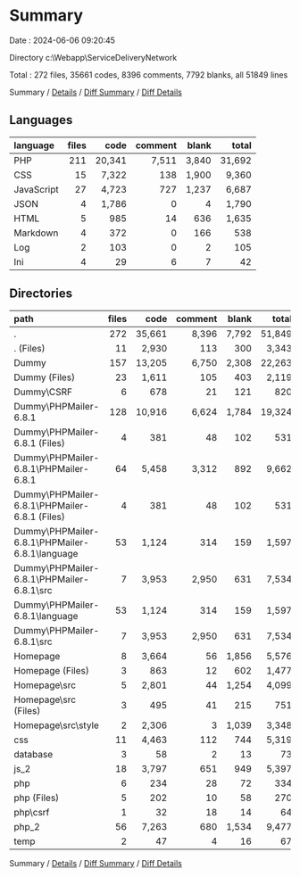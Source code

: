 # Summary

Date : 2024-06-06 09:20:45

Directory c:\\Webapp\\ServiceDeliveryNetwork

Total : 272 files,  35661 codes, 8396 comments, 7792 blanks, all 51849 lines

Summary / [Details](details.md) / [Diff Summary](diff.md) / [Diff Details](diff-details.md)

## Languages
| language | files | code | comment | blank | total |
| :--- | ---: | ---: | ---: | ---: | ---: |
| PHP | 211 | 20,341 | 7,511 | 3,840 | 31,692 |
| CSS | 15 | 7,322 | 138 | 1,900 | 9,360 |
| JavaScript | 27 | 4,723 | 727 | 1,237 | 6,687 |
| JSON | 4 | 1,786 | 0 | 4 | 1,790 |
| HTML | 5 | 985 | 14 | 636 | 1,635 |
| Markdown | 4 | 372 | 0 | 166 | 538 |
| Log | 2 | 103 | 0 | 2 | 105 |
| Ini | 4 | 29 | 6 | 7 | 42 |

## Directories
| path | files | code | comment | blank | total |
| :--- | ---: | ---: | ---: | ---: | ---: |
| . | 272 | 35,661 | 8,396 | 7,792 | 51,849 |
| . (Files) | 11 | 2,930 | 113 | 300 | 3,343 |
| Dummy | 157 | 13,205 | 6,750 | 2,308 | 22,263 |
| Dummy (Files) | 23 | 1,611 | 105 | 403 | 2,119 |
| Dummy\\CSRF | 6 | 678 | 21 | 121 | 820 |
| Dummy\\PHPMailer-6.8.1 | 128 | 10,916 | 6,624 | 1,784 | 19,324 |
| Dummy\\PHPMailer-6.8.1 (Files) | 4 | 381 | 48 | 102 | 531 |
| Dummy\\PHPMailer-6.8.1\\PHPMailer-6.8.1 | 64 | 5,458 | 3,312 | 892 | 9,662 |
| Dummy\\PHPMailer-6.8.1\\PHPMailer-6.8.1 (Files) | 4 | 381 | 48 | 102 | 531 |
| Dummy\\PHPMailer-6.8.1\\PHPMailer-6.8.1\\language | 53 | 1,124 | 314 | 159 | 1,597 |
| Dummy\\PHPMailer-6.8.1\\PHPMailer-6.8.1\\src | 7 | 3,953 | 2,950 | 631 | 7,534 |
| Dummy\\PHPMailer-6.8.1\\language | 53 | 1,124 | 314 | 159 | 1,597 |
| Dummy\\PHPMailer-6.8.1\\src | 7 | 3,953 | 2,950 | 631 | 7,534 |
| Homepage | 8 | 3,664 | 56 | 1,856 | 5,576 |
| Homepage (Files) | 3 | 863 | 12 | 602 | 1,477 |
| Homepage\\src | 5 | 2,801 | 44 | 1,254 | 4,099 |
| Homepage\\src (Files) | 3 | 495 | 41 | 215 | 751 |
| Homepage\\src\\style | 2 | 2,306 | 3 | 1,039 | 3,348 |
| css | 11 | 4,463 | 112 | 744 | 5,319 |
| database | 3 | 58 | 2 | 13 | 73 |
| js_2 | 18 | 3,797 | 651 | 949 | 5,397 |
| php | 6 | 234 | 28 | 72 | 334 |
| php (Files) | 5 | 202 | 10 | 58 | 270 |
| php\\csrf | 1 | 32 | 18 | 14 | 64 |
| php_2 | 56 | 7,263 | 680 | 1,534 | 9,477 |
| temp | 2 | 47 | 4 | 16 | 67 |

Summary / [Details](details.md) / [Diff Summary](diff.md) / [Diff Details](diff-details.md)